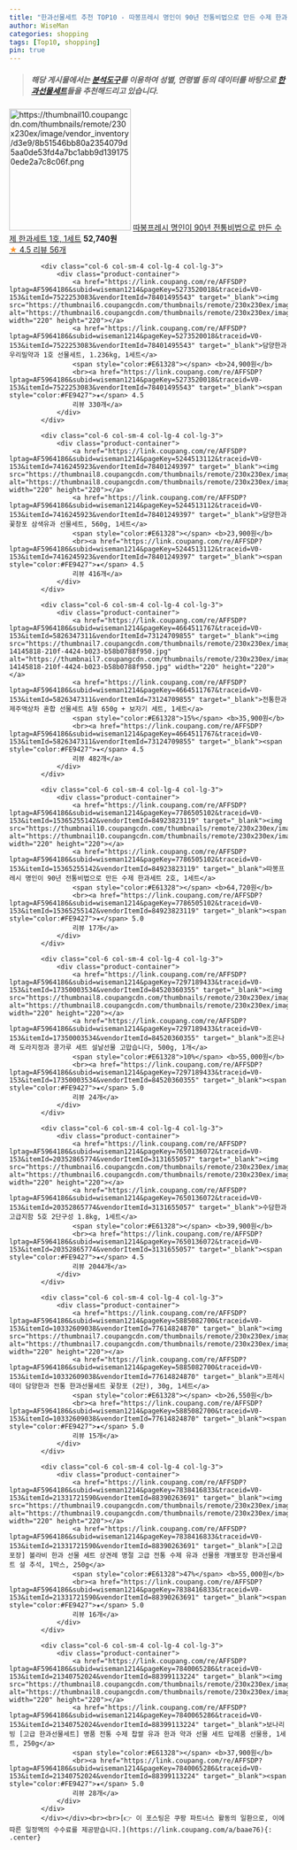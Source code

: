 ```yaml
---
title: "한과선물세트 추천 TOP10 - 따봉프레시 명인이 90년 전통비법으로 만든 수제 한과세트 1호, 1세트"
author: WiseMan
categories: shopping
tags: [Top10, shopping]
pin: true
---
```


> ##### 해당 게시물에서는 [**분석도구**](https://itemscout.io/)를 이용하여 **성별**, **연령별** 등의 데이터를 바탕으로 [**한과선물세트**](https://link.coupang.com/a/baae76)들을 추천해드리고 있습니다.
<div class="container"><div class="row">
            <div class="col-6 col-sm-4 col-lg-4 col-lg-3">
                <div class="product-container">
                    <a href="https://link.coupang.com/re/AFFSDP?lptag=AF5964186&subid=wiseman1214&pageKey=7790745971&traceid=V0-153&itemId=15365255140&vendorItemId=84923823127" target="_blank"><img src="https://thumbnail10.coupangcdn.com/thumbnails/remote/230x230ex/image/vendor_inventory/d3e9/8b51546bb80a2354079d5aa0de53fd4a7bc1abb9d1391750ede2a7c8c06f.png" alt="https://thumbnail10.coupangcdn.com/thumbnails/remote/230x230ex/image/vendor_inventory/d3e9/8b51546bb80a2354079d5aa0de53fd4a7bc1abb9d1391750ede2a7c8c06f.png" width="220" height="220"></a>
                    <a href="https://link.coupang.com/re/AFFSDP?lptag=AF5964186&subid=wiseman1214&pageKey=7790745971&traceid=V0-153&itemId=15365255140&vendorItemId=84923823127" target="_blank">따봉프레시 명인이 90년 전통비법으로 만든 수제 한과세트 1호, 1세트</a>
                    <span style="color:#E61328"></span> <b>52,740원</b>
                    <br><a href="https://link.coupang.com/re/AFFSDP?lptag=AF5964186&subid=wiseman1214&pageKey=7790745971&traceid=V0-153&itemId=15365255140&vendorItemId=84923823127" target="_blank"><span style="color:#FE9427">★</span> 4.5
                    리뷰 56개</a>
                </div>
            </div>
            
            <div class="col-6 col-sm-4 col-lg-4 col-lg-3">
                <div class="product-container">
                    <a href="https://link.coupang.com/re/AFFSDP?lptag=AF5964186&subid=wiseman1214&pageKey=5273520018&traceid=V0-153&itemId=7522253083&vendorItemId=78401495543" target="_blank"><img src="https://thumbnail6.coupangcdn.com/thumbnails/remote/230x230ex/image/vendor_inventory/f4bc/ae083d4868b6855cd94f10d0308a83914191fce1145e817c53a99e8d6987.jpg" alt="https://thumbnail6.coupangcdn.com/thumbnails/remote/230x230ex/image/vendor_inventory/f4bc/ae083d4868b6855cd94f10d0308a83914191fce1145e817c53a99e8d6987.jpg" width="220" height="220"></a>
                    <a href="https://link.coupang.com/re/AFFSDP?lptag=AF5964186&subid=wiseman1214&pageKey=5273520018&traceid=V0-153&itemId=7522253083&vendorItemId=78401495543" target="_blank">담양한과 우리밀약과 1호 선물세트, 1.236kg, 1세트</a>
                    <span style="color:#E61328"></span> <b>24,900원</b>
                    <br><a href="https://link.coupang.com/re/AFFSDP?lptag=AF5964186&subid=wiseman1214&pageKey=5273520018&traceid=V0-153&itemId=7522253083&vendorItemId=78401495543" target="_blank"><span style="color:#FE9427">★</span> 4.5
                    리뷰 330개</a>
                </div>
            </div>
            
            <div class="col-6 col-sm-4 col-lg-4 col-lg-3">
                <div class="product-container">
                    <a href="https://link.coupang.com/re/AFFSDP?lptag=AF5964186&subid=wiseman1214&pageKey=5244513112&traceid=V0-153&itemId=7416245923&vendorItemId=78401249397" target="_blank"><img src="https://thumbnail8.coupangcdn.com/thumbnails/remote/230x230ex/image/vendor_inventory/60f8/4635cf506740f3eadedd4676f8426acedd73ba90d47b0877bb4d66f9245e.jpg" alt="https://thumbnail8.coupangcdn.com/thumbnails/remote/230x230ex/image/vendor_inventory/60f8/4635cf506740f3eadedd4676f8426acedd73ba90d47b0877bb4d66f9245e.jpg" width="220" height="220"></a>
                    <a href="https://link.coupang.com/re/AFFSDP?lptag=AF5964186&subid=wiseman1214&pageKey=5244513112&traceid=V0-153&itemId=7416245923&vendorItemId=78401249397" target="_blank">담양한과 꽃창포 삼색유과 선물세트, 560g, 1세트</a>
                    <span style="color:#E61328"></span> <b>23,900원</b>
                    <br><a href="https://link.coupang.com/re/AFFSDP?lptag=AF5964186&subid=wiseman1214&pageKey=5244513112&traceid=V0-153&itemId=7416245923&vendorItemId=78401249397" target="_blank"><span style="color:#FE9427">★</span> 4.5
                    리뷰 416개</a>
                </div>
            </div>
            
            <div class="col-6 col-sm-4 col-lg-4 col-lg-3">
                <div class="product-container">
                    <a href="https://link.coupang.com/re/AFFSDP?lptag=AF5964186&subid=wiseman1214&pageKey=4664511767&traceid=V0-153&itemId=5826347311&vendorItemId=73124709855" target="_blank"><img src="https://thumbnail7.coupangcdn.com/thumbnails/remote/230x230ex/image/retail/images/161501506680534-14145818-210f-4424-b023-b58b0788f950.jpg" alt="https://thumbnail7.coupangcdn.com/thumbnails/remote/230x230ex/image/retail/images/161501506680534-14145818-210f-4424-b023-b58b0788f950.jpg" width="220" height="220"></a>
                    <a href="https://link.coupang.com/re/AFFSDP?lptag=AF5964186&subid=wiseman1214&pageKey=4664511767&traceid=V0-153&itemId=5826347311&vendorItemId=73124709855" target="_blank">전통한과 제주액상차 혼합 선물세트 A형 650g + 보자기 세트, 1세트</a>
                    <span style="color:#E61328">15%</span> <b>35,900원</b>
                    <br><a href="https://link.coupang.com/re/AFFSDP?lptag=AF5964186&subid=wiseman1214&pageKey=4664511767&traceid=V0-153&itemId=5826347311&vendorItemId=73124709855" target="_blank"><span style="color:#FE9427">★</span> 4.5
                    리뷰 482개</a>
                </div>
            </div>
            
            <div class="col-6 col-sm-4 col-lg-4 col-lg-3">
                <div class="product-container">
                    <a href="https://link.coupang.com/re/AFFSDP?lptag=AF5964186&subid=wiseman1214&pageKey=7786505102&traceid=V0-153&itemId=15365255142&vendorItemId=84923823119" target="_blank"><img src="https://thumbnail10.coupangcdn.com/thumbnails/remote/230x230ex/image/vendor_inventory/d3e9/8b51546bb80a2354079d5aa0de53fd4a7bc1abb9d1391750ede2a7c8c06f.png" alt="https://thumbnail10.coupangcdn.com/thumbnails/remote/230x230ex/image/vendor_inventory/d3e9/8b51546bb80a2354079d5aa0de53fd4a7bc1abb9d1391750ede2a7c8c06f.png" width="220" height="220"></a>
                    <a href="https://link.coupang.com/re/AFFSDP?lptag=AF5964186&subid=wiseman1214&pageKey=7786505102&traceid=V0-153&itemId=15365255142&vendorItemId=84923823119" target="_blank">따봉프레시 명인이 90년 전통비법으로 만든 수제 한과세트 2호, 1세트</a>
                    <span style="color:#E61328"></span> <b>64,720원</b>
                    <br><a href="https://link.coupang.com/re/AFFSDP?lptag=AF5964186&subid=wiseman1214&pageKey=7786505102&traceid=V0-153&itemId=15365255142&vendorItemId=84923823119" target="_blank"><span style="color:#FE9427">★</span> 5.0
                    리뷰 17개</a>
                </div>
            </div>
            
            <div class="col-6 col-sm-4 col-lg-4 col-lg-3">
                <div class="product-container">
                    <a href="https://link.coupang.com/re/AFFSDP?lptag=AF5964186&subid=wiseman1214&pageKey=7297189433&traceid=V0-153&itemId=17350003534&vendorItemId=84520360355" target="_blank"><img src="https://thumbnail8.coupangcdn.com/thumbnails/remote/230x230ex/image/vendor_inventory/d03b/23e4a77f6c68bc6c7156ad8ba08eebc6fec2f89b475afada44099106fbbb.jpg" alt="https://thumbnail8.coupangcdn.com/thumbnails/remote/230x230ex/image/vendor_inventory/d03b/23e4a77f6c68bc6c7156ad8ba08eebc6fec2f89b475afada44099106fbbb.jpg" width="220" height="220"></a>
                    <a href="https://link.coupang.com/re/AFFSDP?lptag=AF5964186&subid=wiseman1214&pageKey=7297189433&traceid=V0-153&itemId=17350003534&vendorItemId=84520360355" target="_blank">조은나래 도라지정과 콩가루 세트 설날선물 고맙습니다, 500g, 1개</a>
                    <span style="color:#E61328">10%</span> <b>55,000원</b>
                    <br><a href="https://link.coupang.com/re/AFFSDP?lptag=AF5964186&subid=wiseman1214&pageKey=7297189433&traceid=V0-153&itemId=17350003534&vendorItemId=84520360355" target="_blank"><span style="color:#FE9427">★</span> 5.0
                    리뷰 24개</a>
                </div>
            </div>
            
            <div class="col-6 col-sm-4 col-lg-4 col-lg-3">
                <div class="product-container">
                    <a href="https://link.coupang.com/re/AFFSDP?lptag=AF5964186&subid=wiseman1214&pageKey=7650136072&traceid=V0-153&itemId=20352865774&vendorItemId=3131655057" target="_blank"><img src="https://thumbnail6.coupangcdn.com/thumbnails/remote/230x230ex/image/vendor_inventory/167c/81f27d5900076293afe5a8cd26fefe1ace59a7dc5b0ed749b28a8ba5bc76.jpg" alt="https://thumbnail6.coupangcdn.com/thumbnails/remote/230x230ex/image/vendor_inventory/167c/81f27d5900076293afe5a8cd26fefe1ace59a7dc5b0ed749b28a8ba5bc76.jpg" width="220" height="220"></a>
                    <a href="https://link.coupang.com/re/AFFSDP?lptag=AF5964186&subid=wiseman1214&pageKey=7650136072&traceid=V0-153&itemId=20352865774&vendorItemId=3131655057" target="_blank">수담한과 고급지함 5호 2단구성 1.8kg, 1세트</a>
                    <span style="color:#E61328"></span> <b>39,900원</b>
                    <br><a href="https://link.coupang.com/re/AFFSDP?lptag=AF5964186&subid=wiseman1214&pageKey=7650136072&traceid=V0-153&itemId=20352865774&vendorItemId=3131655057" target="_blank"><span style="color:#FE9427">★</span> 4.5
                    리뷰 2044개</a>
                </div>
            </div>
            
            <div class="col-6 col-sm-4 col-lg-4 col-lg-3">
                <div class="product-container">
                    <a href="https://link.coupang.com/re/AFFSDP?lptag=AF5964186&subid=wiseman1214&pageKey=5885082700&traceid=V0-153&itemId=10332609038&vendorItemId=77614824870" target="_blank"><img src="https://thumbnail7.coupangcdn.com/thumbnails/remote/230x230ex/image/vendor_inventory/8b64/ff7db129c2380a895a9b9d2926b7b9b152990cfbf2b0553744b7ee4e9041.jpg" alt="https://thumbnail7.coupangcdn.com/thumbnails/remote/230x230ex/image/vendor_inventory/8b64/ff7db129c2380a895a9b9d2926b7b9b152990cfbf2b0553744b7ee4e9041.jpg" width="220" height="220"></a>
                    <a href="https://link.coupang.com/re/AFFSDP?lptag=AF5964186&subid=wiseman1214&pageKey=5885082700&traceid=V0-153&itemId=10332609038&vendorItemId=77614824870" target="_blank">프레시데이 담양한과 전통 한과선물세트 꽃창포 (2단), 30g, 1세트</a>
                    <span style="color:#E61328"></span> <b>26,550원</b>
                    <br><a href="https://link.coupang.com/re/AFFSDP?lptag=AF5964186&subid=wiseman1214&pageKey=5885082700&traceid=V0-153&itemId=10332609038&vendorItemId=77614824870" target="_blank"><span style="color:#FE9427">★</span> 5.0
                    리뷰 15개</a>
                </div>
            </div>
            
            <div class="col-6 col-sm-4 col-lg-4 col-lg-3">
                <div class="product-container">
                    <a href="https://link.coupang.com/re/AFFSDP?lptag=AF5964186&subid=wiseman1214&pageKey=7838416833&traceid=V0-153&itemId=21331721590&vendorItemId=88390263691" target="_blank"><img src="https://thumbnail9.coupangcdn.com/thumbnails/remote/230x230ex/image/vendor_inventory/771f/7b85e4556029767eaf87981b16b087a907b0baad7da1aa625bdd289c32a1.png" alt="https://thumbnail9.coupangcdn.com/thumbnails/remote/230x230ex/image/vendor_inventory/771f/7b85e4556029767eaf87981b16b087a907b0baad7da1aa625bdd289c32a1.png" width="220" height="220"></a>
                    <a href="https://link.coupang.com/re/AFFSDP?lptag=AF5964186&subid=wiseman1214&pageKey=7838416833&traceid=V0-153&itemId=21331721590&vendorItemId=88390263691" target="_blank">[고급포장] 볼라비 한과 선물 세트 상견례 명절 고급 전통 수제 유과 선물용 개별포장 한과선물세트 설 추석, 1박스, 250g</a>
                    <span style="color:#E61328">47%</span> <b>55,000원</b>
                    <br><a href="https://link.coupang.com/re/AFFSDP?lptag=AF5964186&subid=wiseman1214&pageKey=7838416833&traceid=V0-153&itemId=21331721590&vendorItemId=88390263691" target="_blank"><span style="color:#FE9427">★</span> 5.0
                    리뷰 16개</a>
                </div>
            </div>
            
            <div class="col-6 col-sm-4 col-lg-4 col-lg-3">
                <div class="product-container">
                    <a href="https://link.coupang.com/re/AFFSDP?lptag=AF5964186&subid=wiseman1214&pageKey=7840065286&traceid=V0-153&itemId=21340752024&vendorItemId=88399113224" target="_blank"><img src="https://thumbnail8.coupangcdn.com/thumbnails/remote/230x230ex/image/vendor_inventory/d45a/d74a1c475ae00faf4318f75a1d7f0964e14bb1556afde4fa40c58def2f51.jpg" alt="https://thumbnail8.coupangcdn.com/thumbnails/remote/230x230ex/image/vendor_inventory/d45a/d74a1c475ae00faf4318f75a1d7f0964e14bb1556afde4fa40c58def2f51.jpg" width="220" height="220"></a>
                    <a href="https://link.coupang.com/re/AFFSDP?lptag=AF5964186&subid=wiseman1214&pageKey=7840065286&traceid=V0-153&itemId=21340752024&vendorItemId=88399113224" target="_blank">보나리빙 [고급 한과선물세트] 명품 전통 수제 찹쌀 유과 한과 약과 선물 세트 답례품 선물용, 1세트, 250g</a>
                    <span style="color:#E61328"></span> <b>37,900원</b>
                    <br><a href="https://link.coupang.com/re/AFFSDP?lptag=AF5964186&subid=wiseman1214&pageKey=7840065286&traceid=V0-153&itemId=21340752024&vendorItemId=88399113224" target="_blank"><span style="color:#FE9427">★</span> 5.0
                    리뷰 28개</a>
                </div>
            </div>
            </div></div><br><br>[👉 이 포스팅은 쿠팡 파트너스 활동의 일환으로, 이에 따른 일정액의 수수료를 제공받습니다.](https://link.coupang.com/a/baae76){: .center}
